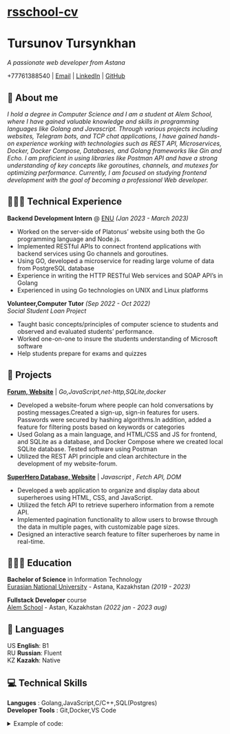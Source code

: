 # [rsschool-cv](https://Tursykhan.github.io/rsschool-cv/)
# Tursunov Tursynkhan

_A passionate web developer from Astana_ <br>

+77761388540 | [Email](mailto:tursynkhan001@gmail.com) | [LinkedIn](https://www.linkedin.com/in/tursynkhan-tursunov-a64763211/) | [GitHub](https://github.com/Tursynkhan) 

## 💫 About me

_I hold a degree in Computer Science and I am a student at Alem School, where I have gained valuable knowledge and skills in programming languages like Golang and Javascript. Through various projects including websites, Telegram bots, and TCP chat applications, I have gained hands-on experience working with technologies such as REST API, Microservices, Docker, Docker Compose, Databases, and Golang frameworks like Gin and Echo. I am proficient in using libraries like Postman API and have a strong understanding of key concepts like goroutines, channels, and mutexes for optimizing performance. Currently, I am focused on studying frontend development with the goal of becoming a professional Web developer._

## 👨🏻‍💻 Technical Experience

**Backend Development Intern** @ [ENU](https://enu.kz/kz) _(Jan 2023 - March 2023)_ <br>

- Worked on the server-side of Platonus’ website using both the Go programming language and Node.js.
- Implemented RESTful APIs to connect frontend applications with backend services using Go channels and
goroutines.
- Using GO, developed a microservice for reading large volume of data from PostgreSQL database
- Experience in writing the HTTP RESTful Web services and SOAP API’s in Golang
- Experienced in using Go technologies on UNIX and Linux platforms

**Volunteer,Computer Tutor**  _(Sep 2022 - Oct 2022)_ <br>
_Social Student Loan Project_

- Taught basic concepts/principles of computer science to students and observed and evaluated students’
performance.
- Worked one-on-one to insure the students understanding of Microsoft software
- Help students prepare for exams and quizzes

## 📌 Projects

**[Forum, Website](https://github.com/Tursynkhan/forum)** | _Go,JavaScript,net-http,SQLite,docker_

- Developed a website-forum where people can hold conversations by posting messages.Created a sign-up, sign-in
features for users. Passwords were secured by hashing algorithms.In addition, added a feature for filtering posts
based on keywords or categories
- Used Golang as a main language, and HTML/CSS and JS for frontend, and SQLite as a database, and Docker
Compose where we created local SQLite database. Tested software using Postman
- Utilized the REST API principle and clean architecture in the development of my website-forum.

**[SuperHero Database, Website](https://github.com/Tursynkhan/sortable)** | _Javascript , Fetch API, DOM_
 
- Developed a web application to organize and display data about superheroes using HTML, CSS, and JavaScript.
- Utilized the fetch API to retrieve superhero information from a remote API.
- Implemented pagination functionality to allow users to browse through the data in multiple pages, with
customizable page sizes.
- Designed an interactive search feature to filter superheroes by name in real-time.
## 👨🏻‍🎓 Education

**Bachelor of Science** in Information Technology<br>
[Eurasian National University](https://enu.kz/kz) - Astana, Kazakhstan _(2019 - 2023)_ <br>

**Fullstack Developer** course<br>
[Alem School](https://alem.school/) - Astan, Kazakhstan _(2022 jan - 2023 aug)_
## 💬 Languages

US **English**: B1 <br>
RU **Russian**: Fluent<br>
KZ **Kazakh**: Native
<br>
##  💻 Technical Skills

**Languges** : Golang,JavaScript,C/C++,SQL(Postgres)<br>
**Developer Tools** : Git,Docker,VS Code

<details>
<summary> Example of code:</summary>
An isogram is a word that has no repeating letters, consecutive or non-consecutive. Implement a function that determines whether a string that contains only letters is an isogram. Assume the empty string is an isogram. Ignore letter case.<br>

```
function isIsogram(str){
  let newstr=str.toLowerCase();
  for (let i=0;i<newstr.length;i++){
    for(let j=0;j<newstr.length;j++){
      if (newstr[i] ==newstr[j] && i!=j){
        return false
      }
    }
  }
  return true
}
```




